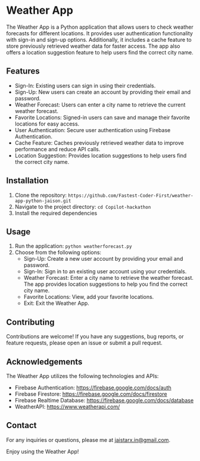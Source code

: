 # Weather App

The Weather App is a Python application that allows users to check weather forecasts for different locations. It provides user authentication functionality with sign-in and sign-up options. Additionally, it includes a cache feature to store previously retrieved weather data for faster access. The app also offers a location suggestion feature to help users find the correct city name.

## Features

- Sign-In: Existing users can sign in using their credentials.
- Sign-Up: New users can create an account by providing their email and password.
- Weather Forecast: Users can enter a city name to retrieve the current weather forecast.
- Favorite Locations: Signed-in users can save and manage their favorite locations for easy access.
- User Authentication: Secure user authentication using Firebase Authentication.
- Cache Feature: Caches previously retrieved weather data to improve performance and reduce API calls.
- Location Suggestion: Provides location suggestions to help users find the correct city name.

## Installation

1. Clone the repository: `https://github.com/Fastest-Coder-First/weather-app-python-jaison.git`
2. Navigate to the project directory: `cd Copilot-hackathon`
3. Install the required dependencies

## Usage

1. Run the application: `python weatherforecast.py`
2. Choose from the following options:
   - Sign-Up: Create a new user account by providing your email and password.
   - Sign-In: Sign in to an existing user account using your credentials.
   - Weather Forecast: Enter a city name to retrieve the weather forecast. The app provides location suggestions to help you find the correct city name.
   - Favorite Locations: View, add your favorite locations.
   - Exit: Exit the Weather App.

## Contributing

Contributions are welcome! If you have any suggestions, bug reports, or feature requests, please open an issue or submit a pull request.

## Acknowledgements

The Weather App utilizes the following technologies and APIs:

- Firebase Authentication: https://firebase.google.com/docs/auth
- Firebase Firestore: https://firebase.google.com/docs/firestore
- Firebase Realtime Database: https://firebase.google.com/docs/database
- WeatherAPI: https://www.weatherapi.com/

## Contact

For any inquiries or questions, please me at jaistarx.in@gmail.com.

Enjoy using the Weather App!